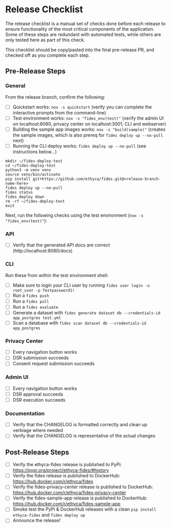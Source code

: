 # Release Checklist

The release checklist is a manual set of checks done before each release to ensure functionality of the most critical components of the application. Some of these steps are redundant with automated tests, while others are _only_ tested here as part of this check.

This checklist should be copy/pasted into the final pre-release PR, and checked off as you complete each step.

## Pre-Release Steps

### General

From the release branch, confirm the following:
- [ ] Quickstart works: `nox -s quickstart` (verify you can complete the interactive prompts from the command-line)
- [ ] Test environment works: `nox -s "fides_env(test)"` (verify the admin UI on localhost:8080, privacy center on localhost:3001, CLI and webserver)
- [ ] Building the sample app images works: `nox -s "build(sample)"` (creates the sample images, which is also prereq for `fides deploy up --no-pull` next)
- [ ] Running the CLI deploy works: `fides deploy up --no-pull` (see instructions below...)

```
mkdir ~/fides-deploy-test
cd ~/fides-deploy-test
python3 -m venv venv
source venv/bin/activate
pip install git+https://github.com/ethyca/fides.git@<release-branch-name-here>
fides deploy up --no-pull
fides status
fides deploy down
rm -rf ~/fides-deploy-test
exit
```

Next, run the following checks using the test environment (`nox -s "fides_env(test)"`):

### API

- [ ] Verify that the generated API docs are correct (http://localhost:8080/docs)

### CLI

Run these from within the test environment shell:

- [ ] Make sure to login your CLI user by running `fides user login -u root_user -p Testpassword1!`
- [ ] Run a `fides push`
- [ ] Run a `fides pull`
- [ ] Run a `fides evaluate`
- [ ] Generate a dataset with `fides generate dataset db --credentials-id app_postgres test.yml`
- [ ] Scan a database with `fides scan dataset db --credentials-id app_postgres`

### Privacy Center

- [ ] Every navigation button works
- [ ] DSR submission succeeds
- [ ] Consent request submission succeeds

### Admin UI

- [ ] Every navigation button works
- [ ] DSR approval succeeds
- [ ] DSR execution succeeds

### Documentation

- [ ] Verify that the CHANGELOG is formatted correctly and clean up verbiage where needed
- [ ] Verify that the CHANGELOG is representative of the actual changes

## Post-Release Steps

- [ ] Verify the ethyca-fides release is published to PyPi: <https://pypi.org/project/ethyca-fides/#history>
- [ ] Verify the fides release is published to DockerHub: <https://hub.docker.com/r/ethyca/fides>
- [ ] Verify the fides-privacy-center release is published to DockerHub: <https://hub.docker.com/r/ethyca/fides-privacy-center>
- [ ] Verify the fides-sample-app release is published to DockerHub: <https://hub.docker.com/r/ethyca/fides-sample-app>
- [ ] Smoke test the PyPi & DockerHub releases with a clean `pip install ethyca-fides` and `fides deploy up`
- [ ] Announce the release!
